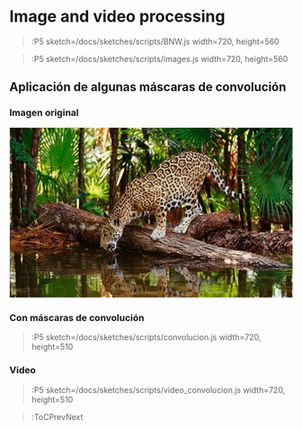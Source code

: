 # Image and video processing

> :P5 sketch=/docs/sketches/scripts/BNW.js width=720, height=560

> :P5 sketch=/docs/sketches/scripts/images.js width=720, height=560

## Aplicación de algunas máscaras de convolución

### Imagen original

![Selva](/docs/sketches/assets/selva.jpg)

### Con máscaras de convolución

> :P5 sketch=/docs/sketches/scripts/convolucion.js width=720, height=510

### Video 

> :P5 sketch=/docs/sketches/scripts/video_convolucion.js width=720, height=510


> :ToCPrevNext
